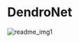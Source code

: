 # DendroNet

![readme_img1](https://user-images.githubusercontent.com/6621320/108418957-e820e080-71ff-11eb-88d2-35eec4b8822b.PNG)
